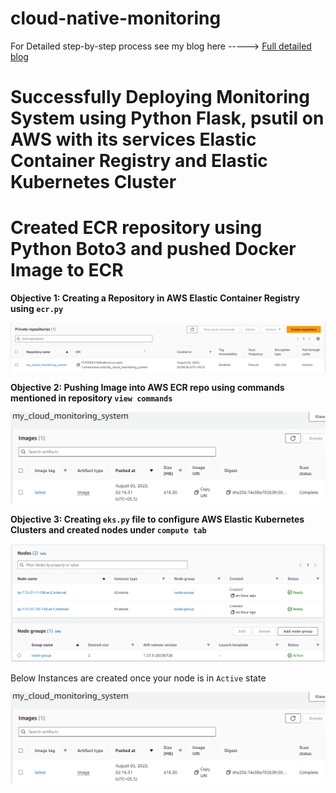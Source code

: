 # cloud-native-monitoring

For Detailed step-by-step process see my blog here -----> [Full detailed blog](https://legiondev.hashnode.dev/)

# Successfully Deploying Monitoring System using Python Flask, psutil on AWS with its services Elastic Container Registry and Elastic Kubernetes Cluster
# Created ECR repository using Python Boto3 and pushed Docker Image to ECR


**Objective 1: Creating a Repository in AWS Elastic Container Registry using `ecr.py`** 

![AWS Elastic Container Registry by running python3 ecr.py](https://github.com/Jatinkc/cloud-native-monitoring/blob/main/my%20repo.png)

**Objective 2: Pushing Image into AWS ECR repo using commands mentioned in repository `view commands`** 

![Pushed Image using commands given in AWS ECR ](https://github.com/Jatinkc/cloud-native-monitoring/blob/main/image.png)

**Objective 3: Creating `eks.py` file to configure AWS Elastic Kubernetes Clusters and created nodes under `compute tab`** 

![AWS Elastic Kubernetes Clusters by running python3 eks.py](https://github.com/Jatinkc/cloud-native-monitoring/blob/main/nodes.png)

Below Instances are created once your node is in `Active` state

![Instances](https://github.com/Jatinkc/cloud-native-monitoring/blob/main/image.png)





